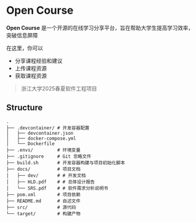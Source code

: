 # Open Course

**Open Course** 是一个开源的在线学习分享平台，旨在帮助大学生提高学习效率，突破信息屏障

在这里，你可以

- 分享课程经验和建议
- 上传课程资源
- 获取课程资源

> 浙江大学2025春夏软件工程项目

## Structure

```shell
.
├── .devcontainer/ # 开发容器配置
│   ├── devcontainer.json
│   ├── docker-compose.yml
│   └── Dockerfile
├── .envs/         # 环境变量
├── .gitignore     # Git 忽略文件
├── build.sh       # 开发容器构建与项目初始化脚本
├── docs/          # 项目文档
│   ├── dev/       # # 开发文档
│   ├── HLD.pdf    # # 总体设计报告
│   └── SRS.pdf    # # 软件需求分析说明书
├── pom.xml        # 项目依赖
├── README.md      # 自述文件
├── src/           # 源代码
└── target/        # 构建产物
```
